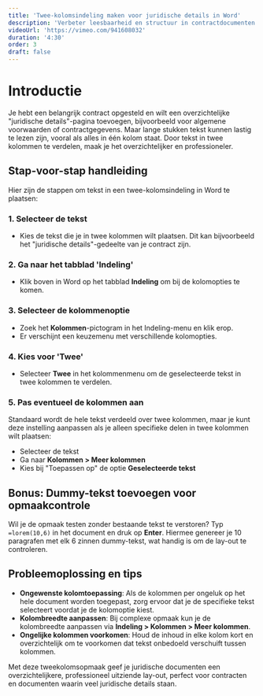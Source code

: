 ```yaml
---
title: 'Twee-kolomsindeling maken voor juridische details in Word'
description: 'Verbeter leesbaarheid en structuur in contractdocumenten'
videoUrl: 'https://vimeo.com/941608032'
duration: '4:30'
order: 3
draft: false
---
```


# Introductie

Je hebt een belangrijk contract opgesteld en wilt een overzichtelijke "juridische details"-pagina toevoegen, bijvoorbeeld voor algemene voorwaarden of contractgegevens. Maar lange stukken tekst kunnen lastig te lezen zijn, vooral als alles in één kolom staat. Door tekst in twee kolommen te verdelen, maak je het overzichtelijker en professioneler.

## Stap-voor-stap handleiding

Hier zijn de stappen om tekst in een twee-kolomsindeling in Word te plaatsen:

### 1. Selecteer de tekst
- Kies de tekst die je in twee kolommen wilt plaatsen. Dit kan bijvoorbeeld het "juridische details"-gedeelte van je contract zijn.

### 2. Ga naar het tabblad 'Indeling'
- Klik boven in Word op het tabblad **Indeling** om bij de kolomopties te komen.

### 3. Selecteer de kolommenoptie
- Zoek het **Kolommen**-pictogram in het Indeling-menu en klik erop. 
- Er verschijnt een keuzemenu met verschillende kolomopties.

### 4. Kies voor 'Twee'
- Selecteer **Twee** in het kolommenmenu om de geselecteerde tekst in twee kolommen te verdelen.

### 5. Pas eventueel de kolommen aan
Standaard wordt de hele tekst verdeeld over twee kolommen, maar je kunt deze instelling aanpassen als je alleen specifieke delen in twee kolommen wilt plaatsen:
- Selecteer de tekst
- Ga naar **Kolommen > Meer kolommen**
- Kies bij "Toepassen op" de optie **Geselecteerde tekst**

## Bonus: Dummy-tekst toevoegen voor opmaakcontrole

Wil je de opmaak testen zonder bestaande tekst te verstoren? Typ `=lorem(10,6)` in het document en druk op **Enter**. Hiermee genereer je 10 paragrafen met elk 6 zinnen dummy-tekst, wat handig is om de lay-out te controleren.

## Probleemoplossing en tips

- **Ongewenste kolomtoepassing**: Als de kolommen per ongeluk op het hele document worden toegepast, zorg ervoor dat je de specifieke tekst selecteert voordat je de kolomoptie kiest.
- **Kolombreedte aanpassen**: Bij complexe opmaak kun je de kolombreedte aanpassen via **Indeling > Kolommen > Meer kolommen**.
- **Ongelijke kolommen voorkomen**: Houd de inhoud in elke kolom kort en overzichtelijk om te voorkomen dat tekst onbedoeld verschuift tussen kolommen.

Met deze tweekolomsopmaak geef je juridische documenten een overzichtelijkere, professioneel uitziende lay-out, perfect voor contracten en documenten waarin veel juridische details staan.